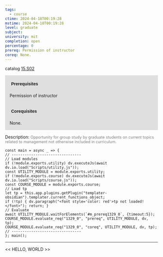 ```yaml
---
tags:
  - course
ctime: 2024-04-18T00:19:28
mstime: 2024-04-18T00:19:28
level: graduate
subject: 
university: mit
completion: open
percentage: 0
prereq: Permission of instructor
coreq: None.
---
```


catalog [15.S02](http://student.mit.edu/catalog/m15c.html#15.S02)

<span style="display: block; padding: 15px; background-color: rgb(100, 100, 100, 0.2);"><font id="m_prereq1329_0" style="display: block; font-family: Arial, sans-serif; font-weight: bold; padding: 5px">Prerequisites</font><br><span id="prereq1329_0">Permission of instructor</span></span>
<span style="display: block; padding: 15px; background-color: rgb(100, 100, 100, 0.2);"><font id="m_coreq1329_0" style="display: block; font-family: Arial, sans-serif; font-weight: bold; padding: 5px">Corequisites</font><br><span id="coreq1329_0">None.</span></span>

<font style="">Description:</font>
<font style="color: grey; font-size: 0.8rem;">Opportunity for group study by graduate students on current topics related to management not otherwise included in curriculum.</font>

```dataviewjs
const main = async _ => {
// --------------------------------
// Load modules
if (!module.exports.utility) dv.executeJs(await dv.io.load("Scripts/utility.js"));
const UTILITY_MODULE = module.exports.utility;
if (!module.exports.course) dv.executeJs(await dv.io.load("Scripts/course.js"));
const COURSE_MODULE = module.exports.course;
// Load tp
let tp = this.app.plugins.getPlugin("templater-obsidian").templater.current_functions_object;
if (!tp) { dv.paragraph("<font style='color: red'>tp not loaded!</font>"); return; }
// Evaluate
await UTILITY_MODULE.waitForElements(`#m_prereq1329_0`, {timeout:5});
COURSE_MODULE.evaluate_req("1329_0", "prereq", UTILITY_MODULE, dv, tp);
COURSE_MODULE.evaluate_req("1329_0", "coreq", UTILITY_MODULE, dv, tp);
// --------------------------------
}; main();
```

---

<< HELLO, WORLD >>
